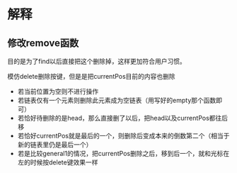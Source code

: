 # 解释

## 修改remove函数

目的是为了find以后直接把这个删除掉，这样更加符合用户习惯。

模仿delete删除按键，但是是把currentPos目前的内容也删除

+ 若当前位置为空则不进行操作
+ 若链表仅有一个元素则删除此元素成为空链表（用写好的empty那个函数即可）
+ 若恰好待删除的是head，那么直接删了以后，把head以及currentPos都往后移
+ 若恰好currentPos就是最后的一个，则删除后变成本来的倒数第二个（相当于新的链表里仍是最后一个）
+ 若是比较general1的情况，把currentPos删除之后，移到后一个，就和光标在左的时候按delete键效果一样

